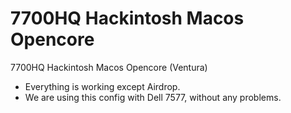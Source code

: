# 7700HQ Hackintosh Macos Opencore
7700HQ Hackintosh Macos Opencore (Ventura)

* Everything is working except Airdrop.
* We are using this config with Dell 7577, without any problems.
